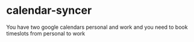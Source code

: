 # calendar-syncer
You have two google calendars personal and work and you need to book timeslots from personal to work
